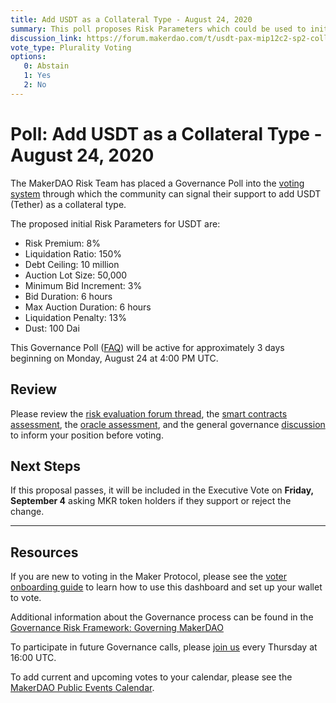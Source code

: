 ```yaml
---
title: Add USDT as a Collateral Type - August 24, 2020
summary: This poll proposes Risk Parameters which could be used to initialize USDT as a new asset class.
discussion_link: https://forum.makerdao.com/t/usdt-pax-mip12c2-sp2-collateral-onboarding-risk-evaluation/3723
vote_type: Plurality Voting
options:
   0: Abstain
   1: Yes
   2: No
---
```

# Poll: Add USDT as a Collateral Type - August 24, 2020

The MakerDAO Risk Team has placed a Governance Poll into the [voting system](https://vote.makerdao.com/polling) through which the community can signal their support to add USDT (Tether) as a collateral type.

The proposed initial Risk Parameters for USDT are:

* Risk Premium: 8%
* Liquidation Ratio: 150%
* Debt Ceiling: 10 million
* Auction Lot Size: 50,000
* Minimum Bid Increment: 3%
* Bid Duration: 6 hours
* Max Auction Duration: 6 hours
* Liquidation Penalty: 13%
* Dust: 100 Dai

This Governance Poll ([FAQ](https://community-development.makerdao.com/makerdao-mcd-faqs/faqs#governance)) will be active for approximately 3 days beginning on Monday, August 24 at 4:00 PM UTC.

## Review

Please review the [risk evaluation forum thread](https://forum.makerdao.com/t/usdt-pax-mip12c2-sp2-collateral-onboarding-risk-evaluation/3723), the [smart contracts assessment](https://forum.makerdao.com/t/usdt-erc20-token-smart-contract-technical-assessment/3462/2), the [oracle assessment](https://forum.makerdao.com/t/mip10c3-sp6-proposal-usdtusd-oracle-collateral-onboarding-oracle-assessment/3541), and the general governance [discussion](https://forum.makerdao.com/c/governance) to inform your position before voting.

## Next Steps

If this proposal passes, it will be included in the Executive Vote on **Friday, September 4** asking MKR token holders if they support or reject the change.

---

## Resources

If you are new to voting in the Maker Protocol, please see the [voter onboarding guide](https://community-development.makerdao.com/onboarding/voter-onboarding) to learn how to use this dashboard and set up your wallet to vote.

Additional information about the Governance process can be found in the [Governance Risk Framework: Governing MakerDAO](https://community-development.makerdao.com/governance/governance-risk-framework)

To participate in future Governance calls, please [join us](https://community-development.makerdao.com/governance/governance-and-risk-meetings) every Thursday at 16:00 UTC.

To add current and upcoming votes to your calendar, please see the [MakerDAO Public Events Calendar](https://calendar.google.com/calendar/embed?src=makerdao.com_3efhm2ghipksegl009ktniomdk%40group.calendar.google.com&ctz=America%2FLos_Angeles).
